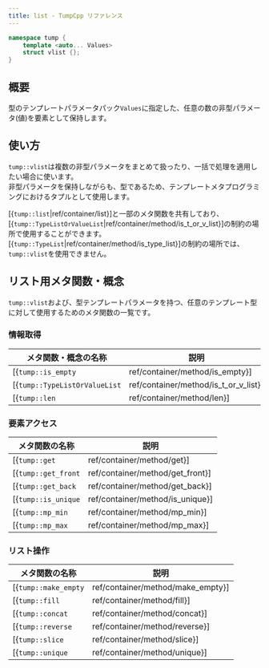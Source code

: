 ```yaml
---
title: list - TumpCpp リファレンス
---
```


```cpp
namespace tump {
    template <auto... Values>
    struct vlist {};
}
```

## 概要

型のテンプレートパラメータパック`Values`に指定した、任意の数の非型パラメータ(値)を要素として保持します。

## 使い方

`tump::vlist`は複数の非型パラメータをまとめて扱ったり、一括で処理を適用したい場合に使います。  
非型パラメータを保持しながらも、型であるため、テンプレートメタプログラミングにおけるタプルとして使用します。

[{`tump::list`|ref/container/list}]と一部のメタ関数を共有しており、[{`tump::TypeListOrValueList`|ref/container/method/is_t_or_v_list}]の制約の場所で使用することができます。  
[{`tump::TypeList`|ref/container/method/is_type_list}]の制約の場所では、`tump::vlist`を使用できません。

## リスト用メタ関数・概念

`tump::vlist`および、型テンプレートパラメータを持つ、任意のテンプレート型に対して使用するためのメタ関数の一覧です。

### 情報取得

| メタ関数・概念の名称 | 説明 |
| --- | --- |
| [{`tump::is_empty`|ref/container/method/is_empty}] | リストが空か判定します。 |
| [{`tump::TypeListOrValueList`|ref/container/method/is_t_or_v_list}] | 型または、値のリストとして利用できるテンプレート型かどうか判定します。 |
| [{`tump::len`|ref/container/method/len}] | リストの長さを取得します。 |

### 要素アクセス

| メタ関数の名称 | 説明 |
| --- | --- |
| [{`tump::get`|ref/container/method/get}] | リスト要素のうち、指定の位置の型を取得します。 |
| [{`tump::get_front`|ref/container/method/get_front}] | リスト要素の先頭の型を取得します。 |
| [{`tump::get_back`|ref/container/method/get_back}] | リスト要素の最後尾の型を取得します。 |
| [{`tump::is_unique`|ref/container/method/is_unique}] | リストの要素の、重複の有無を判定します。 |
| [{`tump::mp_min`|ref/container/method/mp_min}] | リストの要素のうち、最小と判定される型を取得します。 |
| [{`tump::mp_max`|ref/container/method/mp_max}] | リストの要素のうち、最大と判定される型を取得します。 |

### リスト操作

| メタ関数の名称 | 説明 |
| --- | --- |
| [{`tump::make_empty`|ref/container/method/make_empty}] | 空のリストを作成します。 |
| [{`tump::fill`|ref/container/method/fill}] | 全て同じ要素で埋めた状態の、新しいリストを作成します。 |
| [{`tump::concat`|ref/container/method/concat}] | 複数のリストを結合します。 |
| [{`tump::reverse`|ref/container/method/reverse}] | リストの要素の並びを反転します。 |
| [{`tump::slice`|ref/container/method/slice}] | リストの指定の範囲を切り出します。 |
| [{`tump::unique`|ref/container/method/unique}] | リストの重複している要素を削除します。 |
